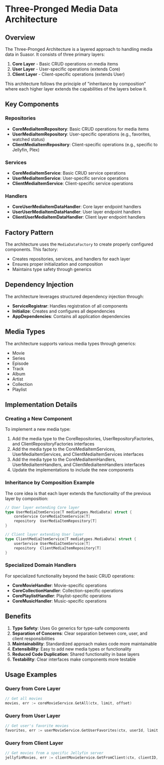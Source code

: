 # Three-Pronged Media Data Architecture

## Overview

The Three-Pronged Architecture is a layered approach to handling media data in Suasor. It consists of three primary layers:

1. **Core Layer** - Basic CRUD operations on media items
2. **User Layer** - User-specific operations (extends Core)
3. **Client Layer** - Client-specific operations (extends User)

This architecture follows the principle of "inheritance by composition" where each higher layer extends the capabilities of the layers below it.

## Key Components

### Repositories

- **CoreMediaItemRepository**: Basic CRUD operations for media items
- **UserMediaItemRepository**: User-specific operations (e.g., favorites, watched status)
- **ClientMediaItemRepository**: Client-specific operations (e.g., specific to Jellyfin, Plex)

### Services

- **CoreMediaItemService**: Basic CRUD service operations
- **UserMediaItemService**: User-specific service operations
- **ClientMediaItemService**: Client-specific service operations

### Handlers

- **CoreUserMediaItemDataHandler**: Core layer endpoint handlers
- **UserUserMediaItemDataHandler**: User layer endpoint handlers
- **ClientUserMediaItemDataHandler**: Client layer endpoint handlers

## Factory Pattern

The architecture uses the `MediaDataFactory` to create properly configured components. This factory:

- Creates repositories, services, and handlers for each layer
- Ensures proper initialization and composition
- Maintains type safety through generics

## Dependency Injection

The architecture leverages structured dependency injection through:

- **ServiceRegistrar**: Handles registration of all components
- **Initialize**: Creates and configures all dependencies
- **AppDependencies**: Contains all application dependencies

## Media Types

The architecture supports various media types through generics:

- Movie
- Series
- Episode
- Track
- Album
- Artist
- Collection
- Playlist

## Implementation Details

### Creating a New Component

To implement a new media type:

1. Add the media type to the CoreRepositories, UserRepositoryFactories, and ClientRepositoryFactories interfaces
2. Add the media type to the CoreMediaItemServices, UserMediaItemServices, and ClientMediaItemServices interfaces
3. Add the media type to the CoreMediaItemHandlers, UserMediaItemHandlers, and ClientMediaItemHandlers interfaces
4. Update the implementations to include the new components

### Inheritance by Composition Example

The core idea is that each layer extends the functionality of the previous layer by composition:

```go
// User layer extending Core layer
type UserMediaItemService[T mediatypes.MediaData] struct {
    coreService CoreMediaItemService[T]
    repository  UserMediaItemRepository[T]
}

// Client layer extending User layer
type ClientMediaItemService[T mediatypes.MediaData] struct {
    userService UserMediaItemService[T]
    repository  ClientMediaItemRepository[T]
}
```

### Specialized Domain Handlers

For specialized functionality beyond the basic CRUD operations:

- **CoreMovieHandler**: Movie-specific operations
- **CoreCollectionHandler**: Collection-specific operations
- **CorePlaylistHandler**: Playlist-specific operations
- **CoreMusicHandler**: Music-specific operations

## Benefits

1. **Type Safety**: Uses Go generics for type-safe components
2. **Separation of Concerns**: Clear separation between core, user, and client responsibilities
3. **Maintainability**: Standardized approach makes code more maintainable
4. **Extensibility**: Easy to add new media types or functionality
5. **Reduced Code Duplication**: Shared functionality in base layers
6. **Testability**: Clear interfaces make components more testable

## Usage Examples

### Query from Core Layer

```go
// Get all movies
movies, err := coreMovieService.GetAll(ctx, limit, offset)
```

### Query from User Layer

```go
// Get user's favorite movies
favorites, err := userMovieService.GetUserFavorites(ctx, userId, limit, offset)
```

### Query from Client Layer

```go
// Get movies from a specific Jellyfin server
jellyfinMovies, err := clientMovieService.GetFromClient(ctx, clientID, limit, offset)
```
